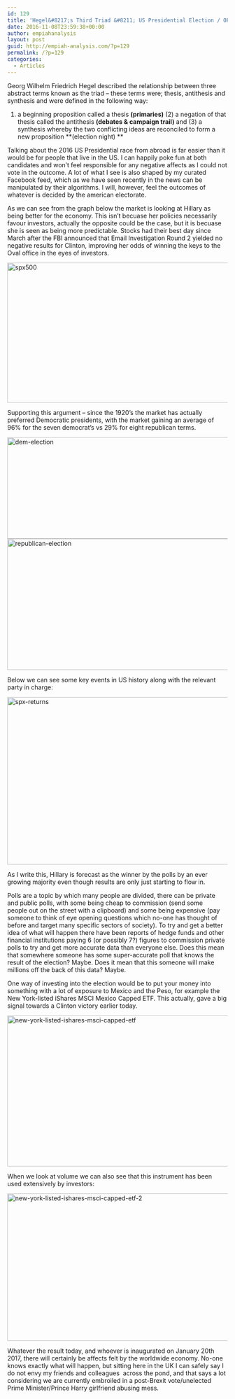 ```yaml
---
id: 129
title: 'Hegel&#8217;s Third Triad &#8211; US Presidential Election / OP'
date: 2016-11-08T23:59:38+00:00
author: empiahanalysis
layout: post
guid: http://empiah-analysis.com/?p=129
permalink: /?p=129
categories:
  - Articles
---
```

Georg Wilhelm Friedrich Hegel described the relationship between three abstract terms known as the triad &#8211; these terms were; thesis, antithesis and synthesis and were defined in the following way:

1) a beginning proposition called a thesis **(primaries)** (2) a negation of that thesis called the antithesis **(debates & campaign trail)** and (3) a synthesis whereby the two conflicting ideas are reconciled to form a new proposition **(election night) **

Talking about the 2016 US Presidential race from abroad is far easier than it would be for people that live in the US. I can happily poke fun at both candidates and won&#8217;t feel responsible for any negative affects as I could not vote in the outcome. A lot of what I see is also shaped by my curated Facebook feed, which as we have seen recently in the news can be manipulated by their algorithms. I will, however, feel the outcomes of whatever is decided by the american electorate.

As we can see from the graph below the market is looking at Hillary as being better for the economy. This isn&#8217;t becuase her policies necessarily favour investors, actually the opposite could be the case, but it is becuase she is seen as being more predictable. Stocks had their best day since March after the FBI announced that Email Investigation Round 2 yielded no negative results for Clinton, improving her odds of winning the keys to the Oval office in the eyes of investors.

<img loading="lazy" class="alignnone size-full wp-image-174" src="https://empiahanalysis.files.wordpress.com/2016/11/spx500.png?resize=640%2C320" alt="spx500" width="640" height="320" data-recalc-dims="1" /> 

Supporting this argument &#8211; since the 1920&#8217;s the market has actually preferred Democratic presidents, with the market gaining an average of 96% for the seven democrat&#8217;s vs 29% for eight republican terms.

<img loading="lazy" class="alignnone size-full wp-image-165" src="https://empiahanalysis.files.wordpress.com/2016/11/dem-election.jpg?resize=640%2C232" alt="dem-election" width="640" height="232" data-recalc-dims="1" /> 

<img loading="lazy" class="alignnone size-full wp-image-167" src="https://empiahanalysis.files.wordpress.com/2016/11/republican-election.jpg?resize=640%2C300" alt="republican-election" width="640" height="300" data-recalc-dims="1" /> 

Below we can see some key events in US history along with the relevant party in charge:

<img loading="lazy" class="alignnone size-full wp-image-170" src="https://empiahanalysis.files.wordpress.com/2016/11/spx-returns.jpg?resize=640%2C383" alt="spx-returns" width="640" height="383" data-recalc-dims="1" /> 

As I write this, Hillary is forecast as the winner by the polls by an ever growing majority even though results are only just starting to flow in.

Polls are a topic by which many people are divided, there can be private and public polls, with some being cheap to commission (send some people out on the street with a clipboard) and some being expensive (pay someone to think of eye opening questions which no-one has thought of before and target many specific sectors of society). To try and get a better idea of what will happen there have been reports of hedge funds and other financial institutions paying 6 (or possibly 7?) figures to commission private polls to try and get more accurate data than everyone else. Does this mean that somewhere someone has some super-accurate poll that knows the result of the election? Maybe. Does it mean that this someone will make millions off the back of this data? Maybe.

One way of investing into the election would be to put your money into something with a lot of exposure to Mexico and the Peso, for example the New York-listed iShares MSCI Mexico Capped ETF. This actually, gave a big signal towards a Clinton victory earlier today.

<p class="firstHeading" lang="en">
  <img loading="lazy" class="alignnone size-full wp-image-199" src="https://empiahanalysis.files.wordpress.com/2016/11/new-york-listed-ishares-msci-capped-etf.jpg?resize=640%2C345" alt="new-york-listed-ishares-msci-capped-etf" width="640" height="345" data-recalc-dims="1" />
</p>

<p class="firstHeading" lang="en">
  When we look at volume we can also see that this instrument has been used extensively by investors:
</p>

<p class="firstHeading" lang="en">
  <img loading="lazy" class="alignnone size-full wp-image-198" src="https://empiahanalysis.files.wordpress.com/2016/11/new-york-listed-ishares-msci-capped-etf-2.jpg?resize=640%2C337" alt="new-york-listed-ishares-msci-capped-etf-2" width="640" height="337" data-recalc-dims="1" />
</p>

<p class="firstHeading" lang="en">
  Whatever the result today, and whoever is inaugurated on January 20th 2017, there will certainly be affects felt by the worldwide economy. No-one knows exactly what will happen, but sitting here in the UK I can safely say I do not envy my friends and colleagues  across the pond, and that says a lot considering we are currently embroiled in a post-Brexit vote/unelected Prime Minister/Prince Harry girlfriend abusing mess.
</p>